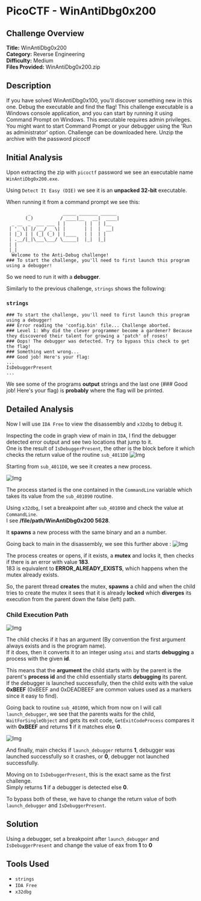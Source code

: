 # PicoCTF - WinAntiDbg0x200

## Challenge Overview
**Title:** WinAntiDbg0x200  
**Category:** Reverse Engineering  
**Difficulty:** Medium  
**Files Provided:** WinAntiDbg0x200.zip

## Description
If you have solved WinAntiDbg0x100, you'll discover something new in this one. Debug the executable and find the flag! This challenge executable is a Windows console application, and you can start by running it using Command Prompt on Windows. This executable requires admin privileges. You might want to start Command Prompt or your debugger using the 'Run as administrator' option. Challenge can be downloaded here. Unzip the archive with the password picoctf 

## Initial Analysis
Upon extracting the zip with `picoctf` password we see an executable name `WinAntiDbg0x200.exe`.

Using `Detect It Easy (DIE)` we see it is an **unpacked 32-bit** executable.

When running it from a command prompt we see this:
```
        _            _____ _______ ______
       (_)          / ____|__   __|  ____|
  _ __  _  ___ ___ | |       | |  | |__
 | '_ \| |/ __/ _ \| |       | |  |  __|
 | |_) | | (_| (_) | |____   | |  | |
 | .__/|_|\___\___/ \_____|  |_|  |_|
 | |
 |_|
  Welcome to the Anti-Debug challenge!
### To start the challenge, you'll need to first launch this program using a debugger!
```

So we need to run it with a **debugger**.

Similarly to the previous challenge, `strings` shows the following:

### `strings`
```
### To start the challenge, you'll need to first launch this program using a debugger!
### Error reading the 'config.bin' file... Challenge aborted.
### Level 1: Why did the clever programmer become a gardener? Because they discovered their talent for growing a 'patch' of roses!
### Oops! The debugger was detected. Try to bypass this check to get the flag!
### Something went wrong...
### Good job! Here's your flag:
...
IsDebuggerPresent
...
```

We see some of the programs **output** strings and the last one (### Good job! Here's your flag) is **probably** where the flag will be printed.

## Detailed Analysis
Now I will use `IDA Free` to view the disassembly and `x32dbg` to debug it.

Inspecting the code in graph view of main in `IDA`, I find the debugger detected error output and see two locations that jump to it.  
One is the result of `IsDebuggerPresent`, the other is the block before it which checks the return value of the routine `sub_4011D0`
![Img](resources/debugger-found.png)

Starting from `sub_4011D0`, we see it creates a new process.

![Img](resources/create-process.png)

The process started is the one contained in the `CommandLine` variable which takes its value from the `sub_401090` routine.

Using `x32dbg`, I set a breakpoint after `sub_401090` and check the value at `CommandLine`.  
I see **/file/path/WinAntiDbg0x200 5628**.

It **spawns** a new process with the same binary and an a number. 

Going back to main in the disassembly, we see this further above :
![Img](resources/mutex.png)

The process creates or opens, if it exists, a **mutex** and locks it, then checks if there is an error with value **183**.  
183 is equivalent to **ERROR_ALREADY_EXISTS**, which happens when the mutex already exists.

So, the parent thread **creates** the mutex, **spawns** a child and when the child tries to create the mutex it sees that it is already **locked** which **diverges** its execution from the parent down the false (left) path.

### Child Execution Path
![Img](resources/child-path.png)

The child checks if it has an argument (By convention the first argument always exists and is the program name).  
If it does, then it converts it to an integer using `atoi` and starts **debugging** a process with the given **id**.

This means that the **argument** the child starts with by the parent is the parent's **process id** and the child essentially starts **debugging** its parent.  
If the debugger is launched successfully, then the child exits with the value **0xBEEF** (0xBEEF and 0xDEADBEEF are common values used as a markers since it easy to find).

Going back to routine `sub_401090`, which from now on I will call `launch_debugger`, we see that the parents waits for the child, `WaitForSingleObject` and gets its exit code, `GetExitCodeProcess` compares it with **0xBEEF** and returns **1** if it matches else **0**.

![Img](resources/exit-code.png)

And finally, main checks if `launch_debugger` returns **1**, debugger was launched successfully so it crashes, or **0**, debugger not launched successfully.

Moving on to `IsDebuggerPresent`, this is the exact same as the first challenge.  
Simply returns **1** if a debugger is detected else **0**.

To bypass both of these, we have to change the return value of both `launch_debugger` and `IsDebuggerPresent`.

## Solution
Using a debugger, set a breakpoint after `launch_debugger` and `IsDebuggerPresent` and change the value of eax from **1** to **0** 

## Tools Used
- `strings`
- `IDA Free`
- `x32dbg`